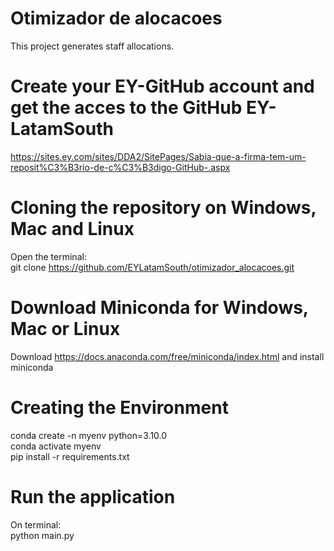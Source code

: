 # Otimizador de alocacoes
This project generates staff allocations.

# Create your EY-GitHub account and get the acces to the GitHub EY-LatamSouth
https://sites.ey.com/sites/DDA2/SitePages/Sabia-que-a-firma-tem-um-reposit%C3%B3rio-de-c%C3%B3digo-GitHub-.aspx

# Cloning the repository on Windows, Mac and Linux
Open the terminal:  
git clone https://github.com/EYLatamSouth/otimizador_alocacoes.git

# Download Miniconda for Windows, Mac or Linux
Download https://docs.anaconda.com/free/miniconda/index.html and install miniconda

# Creating the Environment
conda create -n myenv python=3.10.0  
conda activate myenv  
pip install -r requirements.txt

# Run the application
On terminal:  
python main.py